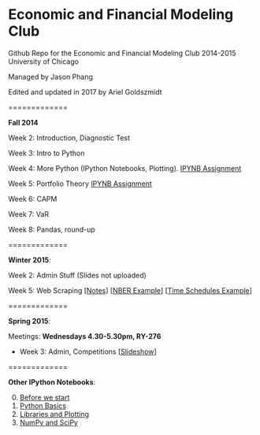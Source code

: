 Economic and Financial Modeling Club
=============

Github Repo for the Economic and Financial Modeling Club
2014-2015
University of Chicago

Managed by Jason Phang

Edited and updated in 2017 by Ariel Goldszmidt

=============

**Fall 2014**

Week 2: Introduction, Diagnostic Test

Week 3: Intro to Python

Week 4: More Python (IPython Notebooks, Plotting). [IPYNB Assignment](/Fall%20Week%204/EFM%20Fall%202014%20Week%204%20Assignment.ipynb)

Week 5: Portfolio Theory [IPYNB Assignment](/Fall%20Week%205/Week%205%20Assignment.ipynb)

Week 6: CAPM

Week 7: VaR

Week 8: Pandas, round-up

=============

**Winter 2015**: 

Week 2: Admin Stuff (Slides not uploaded)

Week 5: Web Scraping [[Notes](/Winter%20Week%205/WebScraping.pdf)]
[[NBER Example](/Winter%20Week%205/NBER.ipynb)] 
[[Time Schedules Example](/Winter%20Week%205/Time%20Schedules.ipynb)]

=============

**Spring 2015**:

Meetings: **Wednesdays 4.30-5.30pm, RY-276**

* Week 3: Admin, Competitions [[Slideshow](/Spring%20Week%203/Week%203.ipynb)]

=============

**Other IPython Notebooks**:

0. [Before we start](/Python%20Notebooks/00.%20Before%20we%20start.ipynb)
1. [Python Basics](/Python%20Notebooks/01.%20Python%20Basics.ipynb)
2. [Libraries and Plotting](/Python%20Notebooks/02.%20Libraries%20and%20Plotting.ipynb)
3. [NumPy and SciPy](/Python%20Notebooks/03.%20NumPy%20and%20SciPy%20basics.ipynb)
